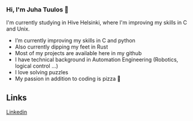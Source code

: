### Hi, I'm Juha Tuulos 👋

I'm currently studying in Hive Helsinki, where I'm improving my skills in C and Unix.

-  I’m currently improving my skills in C and python
-  Also currently dipping my feet in Rust
-  Most of my projects are available here in my github
-  I have technical background in Automation Engineering (Robotics, logical control ...)
-  I love solving puzzles
-  My passion in addition to coding is pizza 🍕

## Links
[Linkedin](https://www.linkedin.com/in/juha-heiskanen/)
